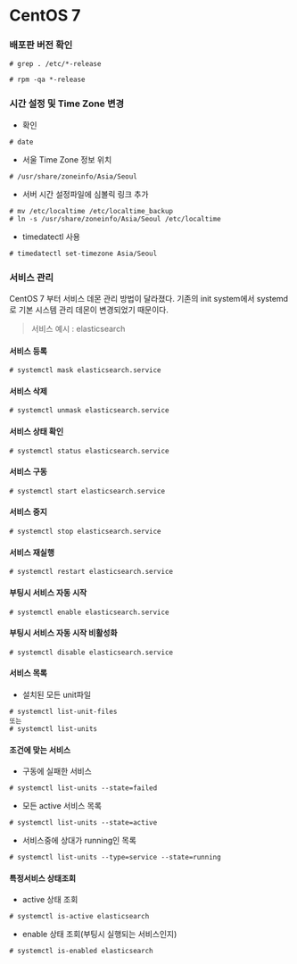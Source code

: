 # CentOS 7

### 배포판 버전 확인

```shell
# grep . /etc/*-release
```

```shell
# rpm -qa *-release
```

###   

### 시간 설정 및 Time Zone 변경

* 확인

```shell
# date
```

* 서울 Time Zone 정보 위치

```shell
# /usr/share/zoneinfo/Asia/Seoul
```

* 서버 시간 설정파일에 심볼릭 링크 추가

```shell
# mv /etc/localtime /etc/localtime_backup
# ln -s /usr/share/zoneinfo/Asia/Seoul /etc/localtime
```

* timedatectl 사용

```shell
# timedatectl set-timezone Asia/Seoul
```

###   

### 서비스 관리

CentOS 7 부터 서비스 데몬 관리 방법이 달라졌다. 기존의 init system에서 systemd로 기본 시스템 관리 데몬이 변경되었기 때문이다.

> 서비스 예시 : elasticsearch

#### 서비스 등록

```shell
# systemctl mask elasticsearch.service
```

#### 서비스 삭제

```shell
# systemctl unmask elasticsearch.service
```

#### 서비스 상태 확인

```shell
# systemctl status elasticsearch.service
```

#### 서비스 구동

```shell
# systemctl start elasticsearch.service
```

#### 서비스 중지

```shell
# systemctl stop elasticsearch.service
```

#### 서비스 재실행

```shell
# systemctl restart elasticsearch.service
```

#### 부팅시 서비스 자동 시작

```shell
# systemctl enable elasticsearch.service
```

#### 부팅시 서비스 자동 시작 비활성화

```shell
# systemctl disable elasticsearch.service
```

#### 서비스 목록

* 설치된 모든 unit파일

```shell
# systemctl list-unit-files
또는
# systemctl list-units
```

#### 조건에 맞는 서비스

* 구동에 실패한 서비스

```shell
# systemctl list-units --state=failed
```

* 모든 active 서비스 목록

```shell
# systemctl list-units --state=active
```

* 서비스중에 상대가 running인 목록

```shell
# systemctl list-units --type=service --state=running 
```

#### 특정서비스 상태조회

* active 상태 조회

```shell
# systemctl is-active elasticsearch
```

* enable 상태 조회(부팅시 실행되는 서비스인지)

```shell
# systemctl is-enabled elasticsearch
```



